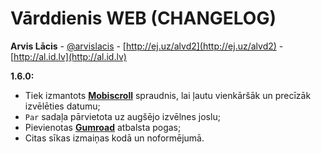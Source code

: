 # Vārddienis WEB (CHANGELOG) #
**Arvis Lācis** - [@arvislacis](http://twitter.com/arvislacis) - [http://ej.uz/alvd2](http://ej.uz/alvd2) - [http://al.id.lv](http://al.id.lv)

**1.6.0:**

- Tiek izmantots **[Mobiscroll](mobiscroll.com)** spraudnis, lai ļautu vienkāršāk un precīzāk izvēlēties datumu;
- `Par` sadaļa pārvietota uz augšējo izvēlnes joslu;
- Pievienotas **[Gumroad](https://gumroad.com)** atbalsta pogas;
- Citas sīkas izmaiņas kodā un noformējumā.